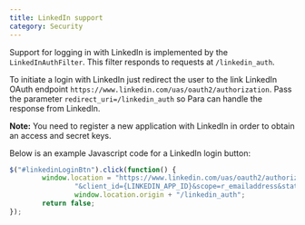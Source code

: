 ```yaml
---
title: LinkedIn support
category: Security
---
```


Support for logging in with LinkedIn is implemented by the `LinkedInAuthFilter`. This filter responds to requests at
`/linkedin_auth`.

To initiate a login with LinkedIn just redirect the user to the link LinkedIn OAuth endpoint
`https://www.linkedin.com/uas/oauth2/authorization`. Pass the parameter `redirect_uri=/linkedin_auth` so Para
can handle the response from LinkedIn.

**Note:** You need to register a new application with LinkedIn in order to obtain an access and secret keys.

Below is an example Javascript code for a LinkedIn login button:

```js
$("#linkedinLoginBtn").click(function() {
		window.location = "https://www.linkedin.com/uas/oauth2/authorization?response_type=code" +
				"&client_id={LINKEDIN_APP_ID}&scope=r_emailaddress&state=" + (new Date().getTime()) + "&redirect_uri=" +
				window.location.origin + "/linkedin_auth";
		return false;
});
```